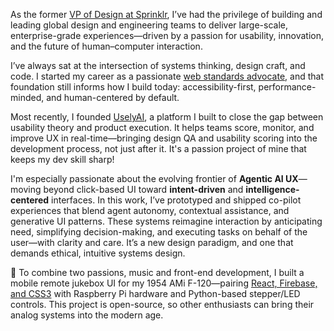 As the former [VP of Design at Sprinklr](https://sprinklr.com), I’ve had the privilege of building and leading global design and engineering teams to deliver large-scale, enterprise-grade experiences—driven by a passion for usability, innovation, and the future of human–computer interaction.

I’ve always sat at the intersection of systems thinking, design craft, and code. I started my career as a passionate [web standards advocate](https://developer.mozilla.org/en-US/docs/Learn/Getting_started_with_the_web/The_web_and_web_standards), and that foundation still informs how I build today: accessibility-first, performance-minded, and human-centered by default.

Most recently, I founded [UselyAI](https://uselyapp.com), a platform I built to close the gap between usability theory and product execution. It helps teams score, monitor, and improve UX in real-time—bringing design QA and usability scoring into the development process, not just after it. It's a passion project of mine that keeps my dev skill sharp!

I'm especially passionate about the evolving frontier of **Agentic AI UX**—moving beyond click-based UI toward **intent-driven** and **intelligence-centered** interfaces. In this work, I’ve prototyped and shipped co-pilot experiences that blend agent autonomy, contextual assistance, and generative UI patterns. These systems reimagine interaction by anticipating need, simplifying decision-making, and executing tasks on behalf of the user—with clarity and care. It’s a new design paradigm, and one that demands ethical, intuitive systems design.

🎸 To combine two passions, music and front-end development, I built a mobile remote jukebox UI for my 1954 AMi F-120—pairing [React, Firebase, and CSS3](https://github.com/parrfolio/AMI-F120-Virtual-Remote-React) with Raspberry Pi hardware and Python-based stepper/LED controls. This project is open-source, so other enthusiasts can bring their analog systems into the modern age.
